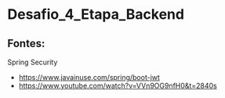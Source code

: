 # Desafio_4_Etapa_Backend

## Fontes:
Spring Security 
  - https://www.javainuse.com/spring/boot-jwt
  - https://www.youtube.com/watch?v=VVn9OG9nfH0&t=2840s
